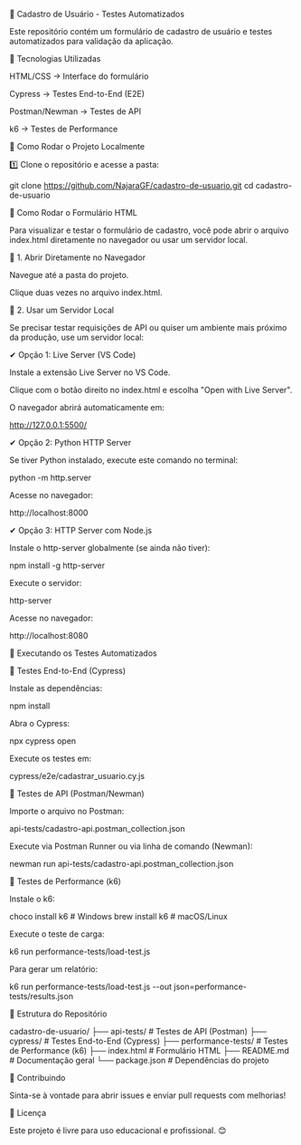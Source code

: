 🚀 Cadastro de Usuário - Testes Automatizados

Este repositório contém um formulário de cadastro de usuário e testes automatizados para validação da aplicação.

📌 Tecnologias Utilizadas

HTML/CSS → Interface do formulário

Cypress → Testes End-to-End (E2E)

Postman/Newman → Testes de API

k6 → Testes de Performance

📌 Como Rodar o Projeto Localmente

1️⃣ Clone o repositório e acesse a pasta:

git clone https://github.com/NajaraGF/cadastro-de-usuario.git
cd cadastro-de-usuario

🚀 Como Rodar o Formulário HTML

Para visualizar e testar o formulário de cadastro, você pode abrir o arquivo index.html diretamente no navegador ou usar um servidor local.

🔹 1. Abrir Diretamente no Navegador

Navegue até a pasta do projeto.

Clique duas vezes no arquivo index.html.

🔹 2. Usar um Servidor Local

Se precisar testar requisições de API ou quiser um ambiente mais próximo da produção, use um servidor local:

✔ Opção 1: Live Server (VS Code)

Instale a extensão Live Server no VS Code.

Clique com o botão direito no index.html e escolha "Open with Live Server".

O navegador abrirá automaticamente em:

http://127.0.0.1:5500/

✔ Opção 2: Python HTTP Server

Se tiver Python instalado, execute este comando no terminal:

python -m http.server

Acesse no navegador:

http://localhost:8000

✔ Opção 3: HTTP Server com Node.js

Instale o http-server globalmente (se ainda não tiver):

npm install -g http-server

Execute o servidor:

http-server

Acesse no navegador:

http://localhost:8080

📌 Executando os Testes Automatizados

🧪 Testes End-to-End (Cypress)

Instale as dependências:

npm install

Abra o Cypress:

npx cypress open

Execute os testes em:

cypress/e2e/cadastrar_usuario.cy.js

🔹 Testes de API (Postman/Newman)

Importe o arquivo no Postman:

api-tests/cadastro-api.postman_collection.json

Execute via Postman Runner ou via linha de comando (Newman):

newman run api-tests/cadastro-api.postman_collection.json

🚀 Testes de Performance (k6)

Instale o k6:

choco install k6  # Windows
brew install k6   # macOS/Linux

Execute o teste de carga:

k6 run performance-tests/load-test.js

Para gerar um relatório:

k6 run performance-tests/load-test.js --out json=performance-tests/results.json

📂 Estrutura do Repositório

cadastro-de-usuario/
├── api-tests/               # Testes de API (Postman)
├── cypress/                 # Testes End-to-End (Cypress)
├── performance-tests/        # Testes de Performance (k6)
├── index.html                # Formulário HTML
├── README.md                 # Documentação geral
└── package.json              # Dependências do projeto

🤝 Contribuindo

Sinta-se à vontade para abrir issues e enviar pull requests com melhorias!

📜 Licença

Este projeto é livre para uso educacional e profissional. 😊

